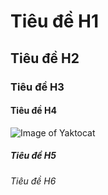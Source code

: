 # Tiêu đề H1
## Tiêu đề H2
### Tiêu đề H3
#### Tiêu đề H4
![Image of Yaktocat](https://octodex.github.com/images/yaktocat.png)
##### Tiêu đề H5
###### Tiêu đề H6

